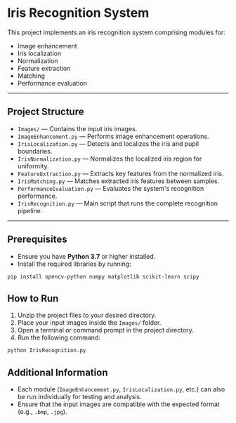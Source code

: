 # Iris Recognition System

This project implements an iris recognition system comprising modules for:
- Image enhancement
- Iris localization
- Normalization
- Feature extraction
- Matching
- Performance evaluation

---

## Project Structure

- `Images/` — Contains the input iris images.
- `ImageEnhancement.py` — Performs image enhancement operations.
- `IrisLocalization.py` — Detects and localizes the iris and pupil boundaries.
- `IrisNormalization.py` — Normalizes the localized iris region for uniformity.
- `FeatureExtraction.py` — Extracts key features from the normalized iris.
- `IrisMatching.py` — Matches extracted iris features between samples.
- `PerformanceEvaluation.py` — Evaluates the system's recognition performance.
- `IrisRecognition.py` — Main script that runs the complete recognition pipeline.

---

## Prerequisites

- Ensure you have **Python 3.7** or higher installed.
- Install the required libraries by running:

```bash
pip install opencv-python numpy matplotlib scikit-learn scipy
```

## How to Run

1. Unzip the project files to your desired directory.
2. Place your input images inside the `Images/` folder.
3. Open a terminal or command prompt in the project directory.
4. Run the following command:

```bash
python IrisRecognition.py
```

## Additional Information

- Each module (`ImageEnhancement.py`, `IrisLocalization.py`, etc.) can also be run individually for testing and analysis.
- Ensure that the input images are compatible with the expected format (e.g., `.bmp`, `.jpg`).


